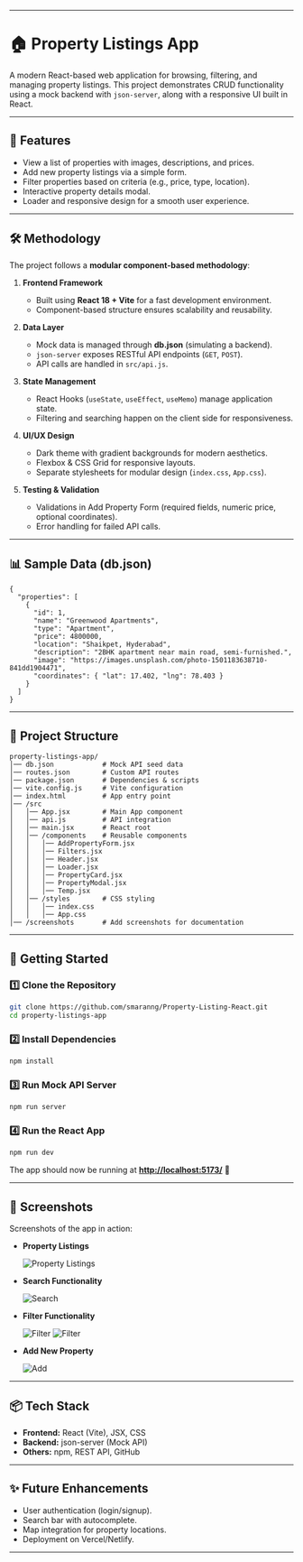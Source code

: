 
---

# 🏠 Property Listings App

A modern React-based web application for browsing, filtering, and managing property listings. This project demonstrates CRUD functionality using a mock backend with `json-server`, along with a responsive UI built in React.

---

## 📌 Features

* View a list of properties with images, descriptions, and prices.
* Add new property listings via a simple form.
* Filter properties based on criteria (e.g., price, type, location).
* Interactive property details modal.
* Loader and responsive design for a smooth user experience.

---

## 🛠️ Methodology

The project follows a **modular component-based methodology**:

1. **Frontend Framework**

   * Built using **React 18 + Vite** for a fast development environment.
   * Component-based structure ensures scalability and reusability.

2. **Data Layer**

   * Mock data is managed through **db.json** (simulating a backend).
   * `json-server` exposes RESTful API endpoints (`GET`, `POST`).
   * API calls are handled in `src/api.js`.

3. **State Management**

   * React Hooks (`useState`, `useEffect`, `useMemo`) manage application state.
   * Filtering and searching happen on the client side for responsiveness.

4. **UI/UX Design**

   * Dark theme with gradient backgrounds for modern aesthetics.
   * Flexbox & CSS Grid for responsive layouts.
   * Separate stylesheets for modular design (`index.css`, `App.css`).

5. **Testing & Validation**

   * Validations in Add Property Form (required fields, numeric price, optional coordinates).
   * Error handling for failed API calls.

---

## 📊 Sample Data (db.json)


```
{
  "properties": [
    {
      "id": 1,
      "name": "Greenwood Apartments",
      "type": "Apartment",
      "price": 4800000,
      "location": "Shaikpet, Hyderabad",
      "description": "2BHK apartment near main road, semi-furnished.",
      "image": "https://images.unsplash.com/photo-1501183638710-841dd1904471",
      "coordinates": { "lat": 17.402, "lng": 78.403 }
    }
  ]
}

```

---

## 📂 Project Structure

```
property-listings-app/
│── db.json            # Mock API seed data
│── routes.json        # Custom API routes
│── package.json       # Dependencies & scripts
│── vite.config.js     # Vite configuration
│── index.html         # App entry point
│── /src
│   │── App.jsx        # Main App component
│   │── api.js         # API integration
│   │── main.jsx       # React root
│   │── /components    # Reusable components
│   │   │── AddPropertyForm.jsx
│   │   │── Filters.jsx
│   │   │── Header.jsx
│   │   │── Loader.jsx
│   │   │── PropertyCard.jsx
│   │   │── PropertyModal.jsx
│   │   │── Temp.jsx
│   │── /styles        # CSS styling
│   │   │── index.css
│   │   │── App.css
│── /screenshots       # Add screenshots for documentation
```

---

## 🚀 Getting Started

### 1️⃣ Clone the Repository

```bash
git clone https://github.com/smaranng/Property-Listing-React.git
cd property-listings-app
```

### 2️⃣ Install Dependencies

```bash
npm install
```

### 3️⃣ Run Mock API Server

```bash
npm run server
```

### 4️⃣ Run the React App

```bash
npm run dev
```

The app should now be running at **[http://localhost:5173/](http://localhost:5173/)** 🚀

---

## 📸 Screenshots

Screenshots of the app in action:

* **Property Listings**


  ![Property Listings](./screenshots/display_all.png)

* **Search Functionality**


  ![Search](./screenshots/search.png)


* **Filter Functionality**


  ![Filter](./screenshots/filter_apt.png)
![Filter](./screenshots/filter_plot.png)


* **Add New Property**


  ![Add](./screenshots/add_new.png)


---

## 📦 Tech Stack

* **Frontend:** React (Vite), JSX, CSS
* **Backend:** json-server (Mock API)
* **Others:** npm, REST API, GitHub

---

## ✨ Future Enhancements

* User authentication (login/signup).
* Search bar with autocomplete.
* Map integration for property locations.
* Deployment on Vercel/Netlify.

---


